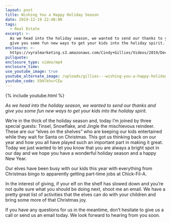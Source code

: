 ```yaml
---
layout: post
title: Wishing You a Happy Holiday Season
date: 2019-12-19 22:48:00
tags:
  - Real Estate
excerpt: >-
  As we head into the holiday season, we wanted to send our thanks to you and
  give you some fun new ways to get your kids into the holiday spirit.
enclosure: >-
  https://vyralmarketing.s3.amazonaws.com/Cindy+Gillies/Videos/2019/December/Wishing+You+a+Happy+Holiday+Season.mp4
pullquote:
enclosure_type: video/mp4
enclosure_time:
use_youtube_image: true
youtube_alternate_image: /uploads/gillies---wishing-you-a-happy-holiday-season-youtube.jpg
youtube_code: X5HlkhvrCEw
---
```


{% include youtube.html %}

*As we head into the holiday season, we wanted to send our thanks and give you some fun new ways to get your kids into the holiday spirit.*

We’re in the thick of the holiday season and, today I’m joined by three special guests: Tinsel, Snowflake, and Jingle the mischievous reindeer. These are our “elves on the shelves” who are keeping our kids entertained while they wait for Santa on Christmas. This got us thinking back on our year and how you all have played such an important part in making it great. Today we just wanted to let you know that you are always a bright spot in our day and we hope you have a wonderful holiday season and a happy New Year.

Our elves have been busy with our kids this year with everything from Christmas bingo to apparently getting part-time jobs at Chick-Fil-A.

In the interest of giving, if your elf on the shelf has slowed down and you’re not quite sure what you should be doing next, shoot me an email. We have a pretty great list of activities that the elves can do with your children and bring some more of that Christmas joy.&nbsp;

If you have any questions for us in the meantime, don’t hesitate to give us a call or send us an email today. We look forward to hearing from you soon.